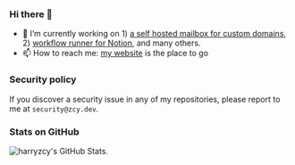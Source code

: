 ### Hi there 👋

- 🔭 I’m currently working on 1) [a self hosted mailbox for custom domains](https://github.com/harryzcy/mailbox), 2) [workflow runner for Notion](https://github.com/harryzcy/nodop), and many others.
- 📫 How to reach me: [my website](https://zcy.dev/) is the place to go

### Security policy

If you discover a security issue in any of my repositories, please report to me at `security@zcy.dev`.

### Stats on GitHub

<picture>
  <source media="(prefers-color-scheme: dark)" srcset="https://github-readme-stats.zcy.dev/api?username=harryzcy&show_icons=true&theme=dark&border_color=30363d">
  <img alt="harryzcy's GitHub Stats." src="https://github-readme-stats.zcy.dev/api?username=harryzcy&show_icons=true&theme=default">
</picture>

<!--
**harryzcy/harryzcy** is a ✨ _special_ ✨ repository because its `README.md` (this file) appears on your GitHub profile.

Here are some ideas to get you started:

- 🔭 I’m currently working on ...
- 🌱 I’m currently learning ...
- 👯 I’m looking to collaborate on ...
- 🤔 I’m looking for help with ...
- 💬 Ask me about ...
- 📫 How to reach me: ...
- 😄 Pronouns: ...
- ⚡ Fun fact: ...
-->
